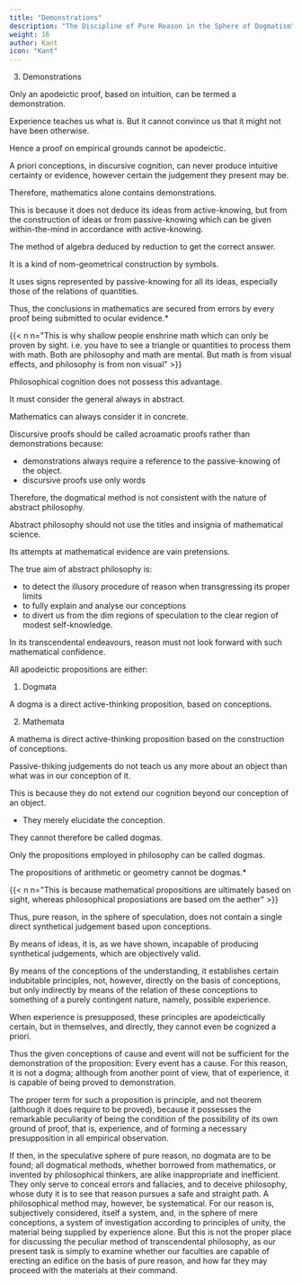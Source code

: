 ```yaml
---
title: "Demonstrations"
description: "The Discipline of Pure Reason in the Sphere of Dogmatism"
weight: 16
author: Kant
icon: "Kant"
---
```



3. Demonstrations

Only an apodeictic proof, based on intuition, can be termed a demonstration. 

Experience teaches us what is. But it cannot convince us that it might not have been otherwise. 

Hence a proof on empirical grounds cannot be apodeictic. 

A priori conceptions, in discursive cognition, can never produce intuitive certainty or evidence, however certain the judgement they present may be. 

 <!-- cognition  conceptions -->
Therefore, mathematics alone contains demonstrations. 

This is because it does not deduce its ideas from active-knowing,  but from the construction of ideas or from passive-knowing which can be given within-the-mind in accordance with active-knowing. 

<!-- in equations, -->
The method of algebra deduced by reduction to get the correct answer.

It is a kind of nom-geometrical construction by symbols.

It uses signs represented by passive-knowing for all its ideas, especially those of the relations of quantities.

<!-- All conceptions, , are represented in intuition by signs;  -->

Thus, the conclusions in mathematics are secured from errors by every proof being submitted to ocular evidence.*

{{< n n="This is why shallow people enshrine math which can only be proven by sight. i.e. you have to see a triangle or quantities to process them with math. Both are philosophy and math are mental. But math is from visual effects, and philosophy is from non visual" >}}

Philosophical cognition does not possess this advantage.

It must consider the general always in abstract. 

 <!-- abstracto (by means of conceptions), while  -->

Mathematics can always consider it in concrete. 

 <!-- concreto (in an individual intuition), and at the same time by means of a priori representation, whereby all errors are rendered manifest to the senses. -->

Discursive proofs should be called acroamatic proofs rather than demonstrations because:
- demonstrations always require a reference to the passive-knowing of the object.
- discursive proofs use only words

 <!-- are employed in them, while demonstrations proper, as the term itself indicates,  -->

<!-- It follows from all these considerations that it is not consonant with the nature of
, especially in the sphere of pure reason -->

Therefore, the dogmatical method is not consistent with the nature of abstract philosophy. 

Abstract philosophy should not use the titles and insignia of mathematical science. 

<!-- It does not belong to that order, and can only hope for a fraternal union with that science.  -->

Its attempts at mathematical evidence are vain pretensions.

The true aim of abstract philosophy is:
- to detect the illusory procedure of reason when transgressing its proper limits
- to fully explain and analyse our conceptions
- to divert us from the dim regions of speculation to the clear region of modest self-knowledge.

<!-- Reason must not, therefore,  -->

In its transcendental endeavours, reason must not look forward with such mathematical confidence.

<!-- as if the path it is pursuing led straight to its aim, nor reckon with such security upon its premisses, as to consider it unnecessary to take a step back, or to keep a strict watch for errors, which, overlooked in the principles, may be detected in the arguments themselves—in which case it may be requisite either to determine these principles with greater strictness, or to change them entirely. -->

All apodeictic propositions are either:

1. Dogmata

A dogma is a direct active-thinking proposition, based on conceptions.


2. Mathemata

A mathema is direct active-thinking proposition based on the construction of conceptions.

<!-- , whether demonstrable or immediately certain, into .  synthetical Analytical -->
 

Passive-thiking judgements do not teach us any more about an object than what was in our conception of it.

This is because they do not extend our cognition beyond our conception of an object.
- They merely elucidate the conception. 

They cannot therefore be called dogmas.

<!-- Of the two kinds of a priori synthetical propositions above mentioned, only those which are  -->

Only the propositions employed in philosophy can be called dogmas. 

<!-- , according to the general mode of speech, bear this name; -->

The propositions of arithmetic or geometry cannot be dogmas.*

{{< n n="This is because mathematical propositions are ultimately based on sight, whereas philosophical proposiations are based om the aether" >}}

<!-- would not be rightly so denominated.  -->

<!-- Thus the customary mode of speaking confirms the explanation given above, and the conclusion arrived at, that only those judgements which are based upon conceptions, not on the construction of conceptions, can be termed dogmatical. -->

Thus, pure reason, in the sphere of speculation, does not contain a single direct synthetical judgement based upon conceptions.

By means of ideas, it is, as we have shown, incapable of producing synthetical judgements, which are objectively valid.

By means of the conceptions of the understanding, it establishes certain indubitable principles, not, however, directly on the basis of conceptions, but only indirectly by means of the relation of these conceptions to something of a purely contingent nature, namely, possible experience.

When experience is presupposed, these principles are apodeictically certain, but in themselves, and directly, they cannot even be cognized a priori.

Thus the given conceptions of cause and event will not be sufficient for the demonstration of the proposition: Every event has a cause. For this reason, it is not a dogma; although from another point of view, that of experience, it is capable of being proved to demonstration.

The proper term for such a proposition is principle, and not theorem (although it does require to be proved), because it possesses the remarkable peculiarity of being the condition of the possibility of its own ground of proof, that is, experience, and of forming a necessary presupposition in all empirical observation.

If then, in the speculative sphere of pure reason, no dogmata are to be found; all dogmatical methods, whether borrowed from mathematics, or invented by philosophical thinkers, are alike inappropriate and inefficient. They only serve to conceal errors and fallacies, and to deceive philosophy, whose duty it is to see that reason pursues a safe and straight path. A philosophical method may, however, be systematical. For our reason is, subjectively considered, itself a system, and, in the sphere of mere conceptions, a system of investigation according to principles of unity, the material being supplied by experience alone. But this is not the proper place for discussing the peculiar method of transcendental philosophy, as our present task is simply to examine whether our faculties are capable of erecting an edifice on the basis of pure reason, and how far they may proceed with the materials at their command.

